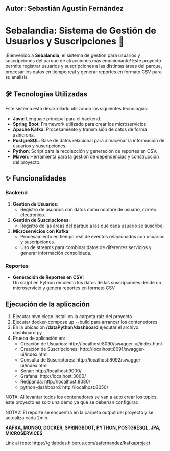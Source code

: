 ## Autor: Sebastián Agustín Fernández

# Sebalandia: Sistema de Gestión de Usuarios y Suscripciones 🎢

¡Bienvenido a **Sebalandia**, el sistema de gestión para usuarios y suscripciones del parque de atracciones más emocionante! Este proyecto permite registrar usuarios y suscripciones a las distintas áreas del parque, procesar los datos en tiempo real y generar reportes en formato CSV para su análisis.

## 🛠️ Tecnologías Utilizadas

Este sistema está desarrollado utilizando las siguientes tecnologías:
- **Java**: Lenguaje principal para el backend.
- **Spring Boot**: Framework utilizado para crear los microservicios.
- **Apache Kafka**: Procesamiento y transmisión de datos de forma asíncrona.
- **PostgreSQL**: Base de datos relacional para almacenar la información de usuarios y suscripciones.
- **Python**: Script para la recolección y generación de reportes en CSV.
- **Maven**: Herramienta para la gestión de dependencias y construcción del proyecto.

## ✨ Funcionalidades

### Backend
1. **Gestión de Usuarios**:
   - Registro de usuarios con datos como nombre de usuario, correo electrónico.
2. **Gestión de Suscripciones**:
   - Registro de las áreas del parque a las que cada usuario se suscribe.
3. **Microservicios con Kafka**:
   - Procesamiento en tiempo real de eventos relacionados con usuarios y suscripciones.
   - Uso de streams para combinar datos de diferentes servicios y generar información consolidada.

### Reportes
- **Generación de Reportes en CSV**:  
  Un script en Python recolecta los datos de las suscripciones desde un microservicio y genera reportes en formato CSV


## Ejecución de la aplicación
1. Ejecutar mvn clean install en la carpeta raíz del proyecto
2. Ejecutar docker-compose up --build para arrancar los contenedores
3. En la ubicacion **/dataPython/dashboard** ejecutar el archivo dashboard.py
3. Prueba de aplicación en:
   - Creación de Usuarios: http://localhost:8090/swagger-ui/index.html
   - Creación de Suscripciones: http://localhost:8091/swagger-ui/index.html
   - Consulta de Suscriptores: http://localhost:8092/swagger-ui/index.html
   - Sonar: http://localhost:9000/
   - Grafana: http://localhost:3000/
   - Redpanda: http://localhost:8080/
   - python-dashboard: http://localhost:8050/

NOTA: Al levantar todos los contenedores se van a auto crear los topics, 
este proyecto es solo una demo ya que se deberían configurar.

NOTA2: El reporte se encuentra en la carpeta output del proyecto y se actualiza cada 2min.

**KAFKA, MONGO, DOCKER, SPRINGBOOT, PYTHON, POSTGRESQL, JPA, MICROSERVICES**

Link al repo: https://gitlabdes.hiberus.com/safernandez/kafkaproject